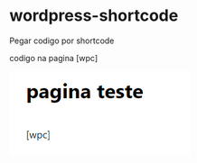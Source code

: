 # wordpress-shortcode
Pegar codigo por shortcode


codigo na pagina 
[wpc]

<img src="img.PNG" alt="">